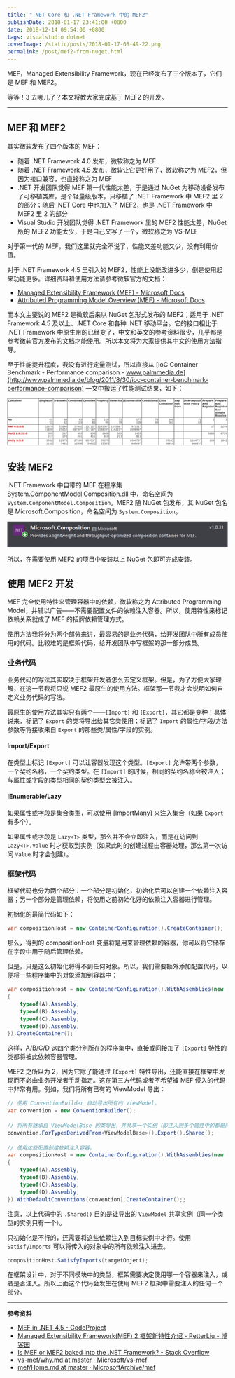 ```yaml
---
title: ".NET Core 和 .NET Framework 中的 MEF2"
publishDate: 2018-01-17 23:41:00 +0800
date: 2018-12-14 09:54:00 +0800
tags: visualstudio dotnet
coverImage: /static/posts/2018-01-17-08-49-22.png
permalink: /post/mef2-from-nuget.html
---
```


MEF，Managed Extensibility Framework，现在已经发布了三个版本了，它们是 MEF 和 MEF2。

等等！3 去哪儿了？本文将教大家完成基于 MEF2 的开发。

---

<p id="toc"></p>

## MEF 和 MEF2

其实微软发布了四个版本的 MEF：

- 随着 .NET Framework 4.0 发布，微软称之为 MEF
- 随着 .NET Framework 4.5 发布，微软让它更好用了，微软称之为 MEF2，但因为接口兼容，也直接称之为 MEF
- .NET 开发团队觉得 MEF 第一代性能太差，于是通过 NuGet 为移动设备发布了可移植类库，是个轻量级版本，只移植了 .NET Framework 中 MEF2 里 2 的部分；随后 .NET Core 中也加入了 MEF2，也是 .NET Framework 中 MEF2 里 2 的部分
- Visual Studio 开发团队觉得 .NET Framework 里的 MEF2 性能太差，NuGet 版的 MEF2 功能太少，于是自己又写了一个，微软称之为 VS-MEF

对于第一代的 MEF，我们这里就完全不说了，性能又差功能又少，没有利用价值。

对于 .NET Framework 4.5 里引入的 MEF2，性能上没能改进多少，倒是使用起来功能更多。详细资料和使用方法请参考微软官方的文档：

- [Managed Extensibility Framework (MEF) - Microsoft Docs](https://docs.microsoft.com/en-us/dotnet/framework/mef/?wt.mc_id=MVP)
- [Attributed Programming Model Overview (MEF) - Microsoft Docs](https://docs.microsoft.com/en-us/dotnet/framework/mef/attributed-programming-model-overview-mef?wt.mc_id=MVP)

而本文主要说的 MEF2 是微软后来以 NuGet 包形式发布的 MEF2；适用于 .NET Framework 4.5 及以上、.NET Core 和各种 .NET 移动平台。它的接口相比于 .NET Framework 中原生带的已经变了，中文和英文的参考资料很少，几乎都是参考微软官方发布的文档才能使用。所以本文将为大家提供其中文的使用方法指导。

至于性能提升程度，我没有进行定量测试，所以直接从 [IoC Container Benchmark - Performance comparison - www.palmmedia.de](http://www.palmmedia.de/blog/2011/8/30/ioc-container-benchmark-performance-comparison) 一文中搬运了性能测试结果，如下：

![性能报告](/static/posts/2018-01-17-08-49-22.png)

## 安装 MEF2

.NET Framework 中自带的 MEF 在程序集 System.ComponentModel.Composition.dll 中，命名空间为 `System.ComponentModel.Composition`。MEF2 随 NuGet 包发布，其 NuGet 包名是 Microsoft.Composition，命名空间为 `System.Composition`。

![Microsoft.Composition](/static/posts/2018-01-17-23-10-07.png)

所以，在需要使用 MEF2 的项目中安装以上 NuGet 包即可完成安装。

## 使用 MEF2 开发

MEF 完全使用特性来管理容器中的依赖，微软称之为 Attributed Programming Model，并辅以广告——不需要配置文件的依赖注入容器。所以，使用特性来标记依赖关系就成了 MEF 的招牌依赖管理方式。

使用方法我将分为两个部分来讲，最容易的是业务代码，给开发团队中所有成员使用的代码。比较难的是框架代码，给开发团队中写框架的那一部分成员。

### 业务代码

业务代码的写法其实取决于框架开发者怎么去定义框架。但是，为了方便大家理解，在这一节我将只说 MEF2 最原生的使用方法。框架那一节我才会说明如何自定义业务代码的写法。

最原生的使用方法其实只有两个——`[Import]` 和 `[Export]`，其它都是变种！具体说来，标记了 `Export` 的类将导出给其它类使用；标记了 `Import` 的属性/字段/方法参数等将接收来自 `Export` 的那些类/属性/字段的实例。

#### Import/Export

在类型上标记 `[Export]` 可以让容器发现这个类型。`[Export]` 允许带两个参数，一个契约名称，一个契约类型。在 `[Import]` 的时候，相同的契约名称会被注入；与属性或字段的类型相同的契约类型会被注入。

#### IEnumerable/Lazy

如果属性或字段是集合类型，可以使用 [ImportMany] 来注入集合（如果 `Export` 有多个）。

如果属性或字段是 `Lazy<T>` 类型，那么并不会立即注入，而是在访问到 `Lazy<T>.Value` 时才获取到实例（如果此时的创建过程由容器处理，那么第一次访问 `Value` 时才会创建）。

### 框架代码

框架代码也分为两个部分：一个部分是初始化，初始化后可以创建一个依赖注入容器；另一个部分是管理依赖，将使用之前初始化好的依赖注入容器进行管理。

初始化的最简代码如下：

```csharp
var compositionHost = new ContainerConfiguration().CreateContainer();
```

那么，得到的 compositionHost 变量将是用来管理依赖的容器，你可以将它储存在字段中用于随后管理依赖。

但是，只是这么初始化将得不到任何对象。所以，我们需要额外添加配置代码，以便将一些程序集中的对象添加到容器中：

```csharp
var compositionHost = new ContainerConfiguration().WithAssemblies(new []
{
    typeof(A).Assembly,
    typeof(B).Assembly,
    typeof(C).Assembly,
    typeof(D).Assembly,
}).CreateContainer();
```

这样，A/B/C/D 这四个类分别所在的程序集中，直接或间接加了 `[Export]` 特性的类都将被此依赖容器管理。

MEF2 之所以为 2，因为它除了能通过 `[Export]` 特性导出，还能直接在框架中发现而不必由业务开发者手动指定。这在第三方代码或者不希望被 MEF 侵入的代码中非常有用。例如，我们将所有已有的 ViewModel 导出：

```csharp
// 使用 ConventionBuilder 自动导出所有的 ViewModel。
var convention = new ConventionBuilder();

// 将所有继承自 ViewModelBase 的类导出，并共享一个实例（即注入到多个属性中的都是同一个实例）。
convention.ForTypesDerivedFrom<ViewModelBase>().Export().Shared();

// 使用这些配置创建依赖注入容器。
var compositionHost = new ContainerConfiguration().WithAssemblies(new []
{
    typeof(A).Assembly,
    typeof(B).Assembly,
    typeof(C).Assembly,
    typeof(D).Assembly,
}).WithDefaultConventions(convention).CreateContainer();;
```

注意，以上代码中的 `.Shared()` 目的是让导出的 `ViewModel` 共享实例（同一个类型的实例只有一个）。

只初始化是不行的，还需要将这些依赖注入到目标实例中才行。使用 `SatisfyImports` 可以将传入的对象中的所有依赖注入进去。

```csharp
compositionHost.SatisfyImports(targetObject);
```

在框架设计中，对于不同模块中的类型，框架需要决定使用哪一个容器来注入，或者是否注入。所以上面这个代码会发生在使用 MEF2 框架中需要注入的任何一个部分。

---

**参考资料**

- [MEF in .NET 4.5 - CodeProject](https://www.codeproject.com/Tips/488513/MEF-in-NET)
- [Managed Extensibility Framework(MEF) 2 框架新特性介绍 - PetterLiu - 博客园](http://www.cnblogs.com/wintersun/archive/2013/01/16/2863405.html)
- [Is MEF or MEF2 baked into the .NET Framework? - Stack Overflow](https://stackoverflow.com/a/33522249/6233938)
- [vs-mef/why.md at master · Microsoft/vs-mef](https://github.com/Microsoft/vs-mef/blob/master/doc/why.md)
- [mef/Home.md at master · MicrosoftArchive/mef](https://github.com/MicrosoftArchive/mef/blob/master/Wiki/Home.md)


